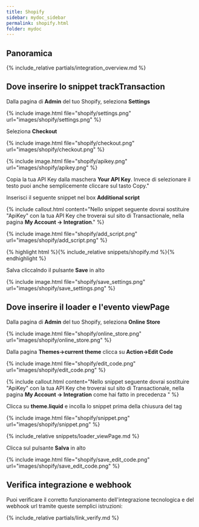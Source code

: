 ```yaml
---
title: Shopify
sidebar: mydoc_sidebar
permalink: shopify.html
folder: mydoc
---
```



## Panoramica
{% include_relative partials/integration_overview.md %}

## Dove inserire lo snippet trackTransaction

Dalla pagina di **Admin** del tuo Shopify, seleziona **Settings**

{% include image.html file="shopify/settings.png" url="images/shopify/settings.png" %}

Seleziona **Checkout**

{% include image.html file="shopify/checkout.png" url="images/shopify/checkout.png" %}

{% include image.html file="shopify/apikey.png" url="images/shopify/apikey.png" %}

Copia la tua API Key dalla maschera **Your API Key**. Invece di selezionare il testo puoi anche semplicemente cliccare sul tasto Copy."

Inserisci il seguente snippet nel box **Additional script**

{% include callout.html content="Nello snippet seguente dovrai sostituire \"ApiKey\" con la tua API Key che troverai sul sito di Transactionale, nella pagina **My Account -> Integration**." %}

{% include image.html file="shopify/add_script.png" url="images/shopify/add_script.png" %}

{% highlight html %}{% include_relative snippets/shopify.md %}{% endhighlight %}

Salva cliccalndo il pulsante **Save** in alto

{% include image.html file="shopify/save_settings.png" url="images/shopify/save_settings.png" %}

##  Dove inserire il loader e l'evento viewPage

Dalla pagina di **Admin** del tuo Shopify, seleziona **Online Store**

{% include image.html file="shopify/online_store.png" url="images/shopify/online_store.png" %}

Dalla pagina **Themes->current theme** clicca su **Action->Edit Code**

{% include image.html file="shopify/edit_code.png" url="images/shopify/edit_code.png" %}

{% include callout.html content="Nello snippet seguente dovrai sostituire \"ApiKey\" con la tua API Key che troverai sul sito di Transactionale, nella pagina **My Account -> Integration** come hai fatto in precedenza " %}

Clicca su **theme.liquid** e incolla lo snippet prima della chiusura del tag **<head>**

{% include image.html file="shopify/snippet.png" url="images/shopify/snippet.png" %}

{% include_relative snippets/loader_viewPage.md %}

Clicca sul pulsante **Salva** in alto 

{% include image.html file="shopify/save_edit_code.png" url="images/shopify/save_edit_code.png" %}

## Verifica integrazione e webhook
Puoi verificare il corretto funzionamento dell'integrazione tecnologica e del webhook url tramite queste semplici istruzioni:

{% include_relative partials/link_verify.md %}